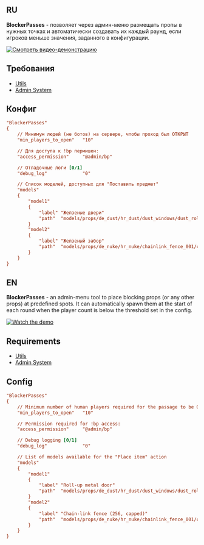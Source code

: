 ## RU
**BlockerPasses** - позволяет через админ-меню размещать пропы в нужных точках и автоматически создавать их каждый раунд, если игроков меньше значения, заданного в конфигурации.

[![Смотреть видео-демонстрацию](https://img.youtube.com/vi/hdmTZiPLX0o/hqdefault.jpg)](https://youtu.be/hdmTZiPLX0o "Смотреть демо")

## Требования
- [Utils](https://github.com/Pisex/cs2-menus/releases)
- [Admin System](https://github.com/Pisex/cs2-admin_system/releases)

## Конфиг
```ini
"BlockerPasses"
{
	// Минимум людей (не ботов) на сервере, чтобы проход был ОТКРЫТ
	"min_players_to_open"	"10"

	// Для доступа к !bp пермишен:
	"access_permission"		"@admin/bp"

	// Отладочные логи [0/1]
	"debug_log"				"0"

	// Список моделей, доступных для "Поставить предмет"
	"models"
	{
		"model1"
		{
			"label" "Желзеные двери"
			"path"  "models/props/de_dust/hr_dust/dust_windows/dust_rollupdoor_96x128_surface_lod.vmdl"
		}
		"model2"
		{
			"label" "Желзеный забор"
			"path"  "models/props/de_nuke/hr_nuke/chainlink_fence_001/chainlink_fence_001_256_capped.vmdl"
		}
	}
}
```

## EN
**BlockerPasses** - an admin-menu tool to place blocking props (or any other props) at predefined spots. It can automatically spawn them at the start of each round when the player count is below the threshold set in the config.

[![Watch the demo](https://img.youtube.com/vi/hdmTZiPLX0o/hqdefault.jpg)](https://youtu.be/hdmTZiPLX0o "Watch the demo")

## Requirements
- [Utils](https://github.com/Pisex/cs2-menus/releases)
- [Admin System](https://github.com/Pisex/cs2-admin_system/releases)

## Config
```ini
"BlockerPasses"
{
	// Minimum number of human players required for the passage to be OPEN
	"min_players_to_open"	"10"

	// Permission required for !bp access:
	"access_permission"		"@admin/bp"

	// Debug logging [0/1]
	"debug_log"				"0"

	// List of models available for the "Place item" action
	"models"
	{
		"model1"
		{
			"label" "Roll-up metal door"
			"path"  "models/props/de_dust/hr_dust/dust_windows/dust_rollupdoor_96x128_surface_lod.vmdl"
		}
		"model2"
		{
			"label" "Chain-link fence (256, capped)"
			"path"  "models/props/de_nuke/hr_nuke/chainlink_fence_001/chainlink_fence_001_256_capped.vmdl"
		}
	}
}
